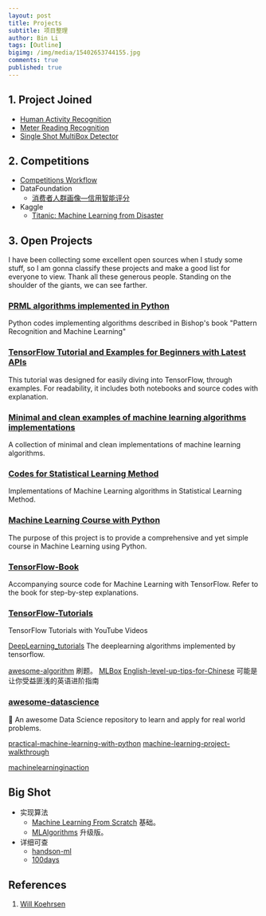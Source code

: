 ```yaml
---
layout: post
title: Projects
subtitle: 项目整理
author: Bin Li
tags: [Outline]
bigimg: /img/media/15402653744155.jpg
comments: true
published: true
---
```


## 1. Project Joined
* [Human Activity Recognition](https://binlidaily.github.io/2019-01-03-LSTM-Human-Activity-Recognition/)
* [Meter Reading Recognition](https://binlidaily.github.io/2019-01-20-meter-reading-recognition/)
* [Single Shot MultiBox Detector](https://binlidaily.github.io/2018-09-29-single-shot-multibox-detector/)

## 2. Competitions
* [Competitions Workflow](https://binlidaily.github.io/2019-02-11-competitions-workflow/)
* DataFoundation
    * [消费者人群画像—信用智能评分](https://binlidaily.github.io/2019-02-11-DF2019-%E6%B6%88%E8%B4%B9%E8%80%85%E4%BA%BA%E7%BE%A4%E7%94%BB%E5%83%8F-%E4%BF%A1%E7%94%A8%E6%99%BA%E8%83%BD%E8%AF%84%E5%88%86/)
* Kaggle
    * [Titanic: Machine Learning from Disaster](https://binlidaily.github.io/2018-08-30-kaggle-titanic/)

## 3. Open Projects
I have been collecting some excellent open sources when I study some stuff, so I am gonna classify these projects and make a good list for everyone to view. Thank all these generous people. Standing on the shoulder of the giants, we can see farther.

### [PRML algorithms implemented in Python](https://github.com//ctgk/PRML)

Python codes implementing algorithms described in Bishop's book "Pattern Recognition and Machine Learning"

### [TensorFlow Tutorial and Examples for Beginners with Latest APIs ](https://github.com/aymericdamien/TensorFlow-Examples)

This tutorial was designed for easily diving into TensorFlow, through examples. For readability, it includes both notebooks and source codes with explanation.

### [Minimal and clean examples of machine learning algorithms implementations](https://github.com/rushter/MLAlgorithms)

A collection of minimal and clean implementations of machine learning algorithms.

### [Codes for Statistical Learning Method](https://github.com/WenDesi/lihang_book_algorithm)

Implementations of Machine Learning algorithms in Statistical Learning Method.


### [Machine Learning Course with Python](https://github.com/machinelearningmindset/machine-learning-course)
The purpose of this project is to provide a comprehensive and yet simple course in Machine Learning using Python.

### [TensorFlow-Book](https://github.com/BinRoot/TensorFlow-Book)
Accompanying source code for Machine Learning with TensorFlow. Refer to the book for step-by-step explanations.

### [TensorFlow-Tutorials](https://github.com/Hvass-Labs/TensorFlow-Tutorials)
TensorFlow Tutorials with YouTube Videos

[DeepLearning_tutorials](https://github.com/xiaohu2015/DeepLearning_tutorials)
The deeplearning algorithms implemented by tensorflow.

[awesome-algorithm](https://github.com/apachecn/awesome-algorithm)
刷题。
[MLBox](https://github.com/PytLab/MLBox)
[English-level-up-tips-for-Chinese](https://github.com/byoungd/English-level-up-tips-for-Chinese)
可能是让你受益匪浅的英语进阶指南

### [awesome-datascience](https://github.com/bulutyazilim/awesome-datascience)
📝 An awesome Data Science repository to learn and apply for real world problems.

[practical-machine-learning-with-python](https://github.com/dipanjanS/practical-machine-learning-with-python)
[machine-learning-project-walkthrough](https://github.com/WillKoehrsen/machine-learning-project-walkthrough)


[machinelearninginaction](https://github.com/pbharrin/machinelearninginaction)


## Big Shot
* 实现算法
    * [Machine Learning From Scratch](https://github.com/eriklindernoren/ML-From-Scratch) 基础。
    * [MLAlgorithms](https://github.com/rushter/MLAlgorithms) 升级版。
* 详细可查
    * [handson-ml](https://github.com/ageron/handson-ml)
    * [100days](https://github.com/coells/100days)

## References
1. [Will Koehrsen](https://willk.online/projects/)